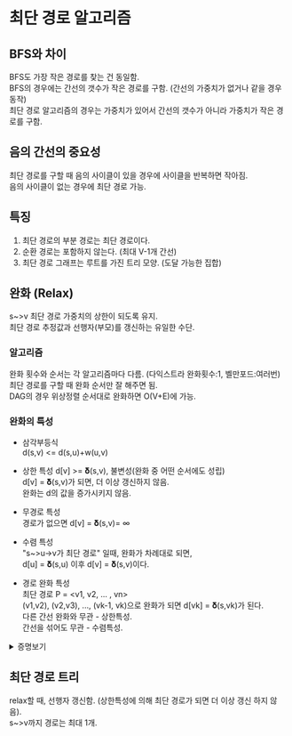 # 최단 경로 알고리즘

## BFS와 차이
BFS도 가장 작은 경로를 찾는 건 동일함.  
BFS의 경우에는 간선의 갯수가 작은 경로를 구함. (간선의 가중치가 없거나 같을 경우 동작)  
최단 경로 알고리즘의 경우는 가중치가 있어서 간선의 갯수가 아니라 가중치가 작은 경로를 구함.  

## 음의 간선의 중요성
최단 경로를 구할 때 음의 사이클이 있을 경우에 사이클을 반복하면 작아짐.  
음의 사이클이 없는 경우에 최단 경로 가능.  

## 특징
1. 최단 경로의 부분 경로는 최단 경로이다.
2. 순환 경로는 포함하지 않는다. (최대 V-1개 간선)  
3. 최단 경로 그래프는 루트를 가진 트리 모양.  (도달 가능한 집합)  

## 완화 (Relax)
s~>v 최단 경로 가중치의 상한이 되도록 유지.  
최단 경로 추정값과 선행자(부모)를 갱신하는 유일한 수단.  

### 알고리즘
완화 횟수와 순서는 각 알고리즘마다 다름.  (다익스트라 완화횟수:1, 벨만포드:여러번)  
최단 경로를 구할 때 완화 순서만 잘 해주면 됨.  
DAG의 경우 위상정렬 순서대로 완화하면 O(V+E)에 가능.  

### 완화의 특성
- 삼각부등식  
d(s,v) <= d(s,u)+w(u,v)  

- 상한 특성
d[v] >= 𝛅(s,v), 불변성(완화 중 어떤 순서에도 성립)  
d[v] = 𝛅(s,v)가 되면, 더 이상 갱신하지 않음.  
완화는 d의 값을 증가시키지 않음.  

- 무경로 특성  
경로가 없으면 d[v] = 𝛅(s,v)= ∞  

- 수렴 특성  
"s~>u->v가 최단 경로" 일때, 완화가 차례대로 되면,  
d[u] = 𝛅(s,u) 이후 d[v] = 𝛅(s,v)이다.  

- 경로 완화 특성  
최단 경로 P = <v1, v2, ... , vn>  
(v1,v2), (v2,v3), ..., (vk-1, vk)으로 완화가 되면 d[vk] = 𝛅(s,vk)가 된다.  
다른 간선 완화와 무관 - 상한특성.  
간선을 섞어도 무관 - 수렴특성.  

<details>
<summary>증명보기</summary>
<div markdown="1">
<img src="pictures/relax_right_1.png">
</div>
</details>

## 최단 경로 트리
relax할 때, 선행자 갱신함.  (상한특성에 의해 최단 경로가 되면 더 이상 갱신 하지 않음).  
s~>v까지 경로는 최대 1개.  